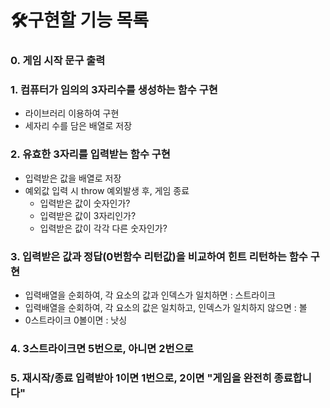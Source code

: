 # 🛠구현할 기능 목록

### 0. 게임 시작 문구 출력

### 1. 컴퓨터가 임의의 3자리수를 생성하는 함수 구현

- 라이브러리 이용하여 구현
- 세자리 수를 담은 배열로 저장

### 2. 유효한 3자리를 입력받는 함수 구현

- 입력받은 값을 배열로 저장
- 예외값 입력 시 throw 예외발생 후, 게임 종료
  - 입력받은 값이 숫자인가?
  - 입력받은 값이 3자리인가?
  - 입력받은 값이 각각 다른 숫자인가?

### 3. 입력받은 값과 정답(0번함수 리턴값)을 비교하여 힌트 리턴하는 함수 구현

- 입력배열을 순회하여, 각 요소의 값과 인덱스가 일치하면 : 스트라이크
- 입력배열을 순회하여, 각 요소의 값은 일치하고, 인덱스가 일치하지 않으면 : 볼
- 0스트라이크 0볼이면 : 낫싱

### 4. 3스트라이크면 5번으로, 아니면 2번으로

### 5. 재시작/종료 입력받아 1이면 1번으로, 2이면 "게임을 완전히 종료합니다"
